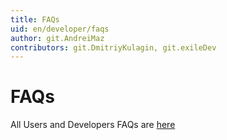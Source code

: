 ```yaml
---
title: FAQs
uid: en/developer/faqs
author: git.AndreiMaz
contributors: git.DmitriyKulagin, git.exileDev
---
```

# FAQs

All Users and Developers FAQs are [here](xref:en/user-guide/installing/faq)
